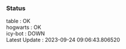 ### Status


table : OK  
hogwarts : OK  
icy-bot : DOWN  
Latest Update : 2023-09-24 09:06:43.806520
